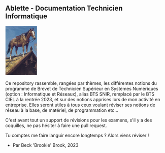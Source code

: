 ## Ablette - Documentation Technicien Informatique

<img title="" src="ablette.png"  width="100" data-align="center">

Ce repository rassemble, rangées par thèmes, les différentes notions du programme de Brevet de Technicien Supérieur en Systèmes Numériques (option : Informatique et Réseaux), alias BTS SNIR, remplacé par le BTS CIEL à la rentrée 2023, et sur des notions apprises lors de mon activité en entreprise. Elles seront utiles à tous ceux voulant réviser ses notions de réseau à la base, de matériel, de programmation etc...

C'est avant tout un support de révisions pour les examens, s'il y a des coquilles, ne pas hésiter à faire une pull request.



Tu comptes me faire languir encore longtemps ? Alors viens réviser ! 

- Par Beck 'Brookie' Brook, 2023
